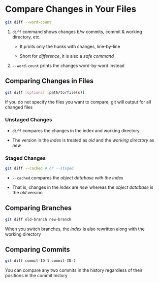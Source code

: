 # Compare Changes in Your Files

```bash
git diff --word-count
```

1. ```diff``` command shows changes b/w commits, commit & working directory, etc.

    - It prints only the hunks with changes, line-by-line

    - Short for *difference*, it is also a *safe command*

2. ```--word-count``` prints the changes word-by-word instead

## Comparing Changes in Files

```bash
git diff [options] [path/to/file(s)]
```

If you do not specify the files you want to compare, git will output for all
changed files

### Unstaged Changes

- ``diff`` compares the changes in the index and working directory

- The version in the *index* is treated as *old* and the *working directory*
as *new*

### Staged Changes

```bash
git diff --cached # or --staged
```

- ```--cached``` compares the *object database with the index*

- That is, changes in the *index* are *new* whereas the *object database* is the
*old* version

## Comparing Branches

```bash
git diff old-branch new-branch
```

When you switch branches, the *index* is also rewritten along with the working
directory

## Comparing Commits

```bash
git diff commit-ID-1 commit-ID-2
```

You can compare any two commits in the history regardless of their positions in
the commit history
